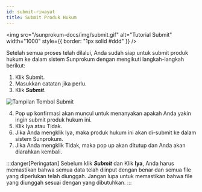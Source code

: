 ```yaml
---
id: submit-riwayat
title: Submit Produk Hukum
---
```


<img
src="/sunprokum-docs/img/submit.gif"
alt="Tutorial Submit"
width="1000"
style={{ border: "1px solid #ddd" }}
/>

Setelah semua proses telah dilalui, Anda sudah siap untuk submit produk hukum ke dalam sistem Sunprokum dengan mengikuti langkah-langkah berikut:

1. Klik Submit.
2. Masukkan catatan jika perlu.
3. Klik **_Submit_**.

![Tampilan Tombol Submit](/img/tombol-submit.png)

4. Pop up konfirmasi akan muncul untuk menanyakan apakah Anda yakin ingin submit produk hukum ini.
5. Klik Iya atau Tidak.
6. Jika Anda mengklik Iya, maka produk hukum ini akan di-submit ke dalam sistem Sunprokum.
7. Jika Anda mengklik Tidak, maka pop up akan ditutup dan Anda akan diarahkan kembali.

:::danger[Peringatan]
Sebelum klik **_Submit_** dan Klik **Iya**, Anda harus memastikan bahwa semua data telah diinput dengan benar dan semua file yang diperlukan telah diunggah. Jangan lupa untuk memastikan bahwa file yang diunggah sesuai dengan yang dibutuhkan.
:::

